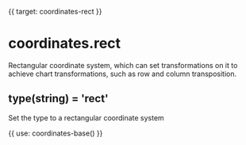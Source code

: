 {{ target: coordinates-rect }}

# coordinates.rect

Rectangular coordinate system, which can set transformations on it to achieve chart transformations, such as row and column transposition.

## type(string) = 'rect'

Set the type to a rectangular coordinate system

{{ use: coordinates-base() }}